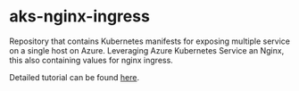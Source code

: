 # aks-nginx-ingress

Repository that contains Kubernetes manifests for exposing multiple service on a single host on Azure. Leveraging Azure Kubernetes Service an Nginx, this also containing values for nginx ingress. 

Detailed tutorial can be found [here]().